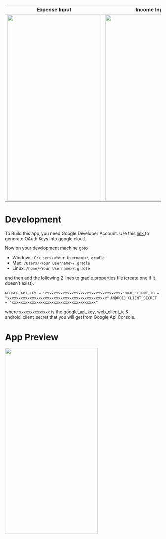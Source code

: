 Expense Input         |Income Input
:----------------------------------:|:----------------------------------:
<img width=300 height=600 src="https://media3.giphy.com/media/hxbN1u73aVHINK9zRq/giphy.gif"/> | <img width=300 height=600 src="https://media3.giphy.com/media/9VnRSBLTAj4H4fexMH/giphy.gif"/>

# Development
To Build this app, you need Google Developer Account.
Use this <a href="https://developers.google.com/identity/sign-in/android/start-integrating"> link </a> to generate OAuth Keys into google cloud.


Now on your development machine goto

- Windows: `C:\Users\<Your Username>\.gradle`
- Mac: `/Users/<Your Username>/.gradle`
- Linux: `/home/<Your Username>/.gradle`

and then add the following 2 lines to gradle.properties file (create one if it doesn’t exist).

`GOOGLE_API_KEY = "xxxxxxxxxxxxxxxxxxxxxxxxxxxxxxxxxxx"`
`WEB_CLIENT_ID = "xxxxxxxxxxxxxxxxxxxxxxxxxxxxxxxxxxxxxxxxxxxxx"`
`ANDROID_CLIENT_SECRET = "xxxxxxxxxxxxxxxxxxxxxxxxxxxxxxxxxxxxxx"`

where `xxxxxxxxxxxxxx` is the google_api_key, web_client_id & android_client_secret that you will get from Google Api Console.

# App Preview

<img width=300 height=600 src="https://i.imgur.com/yOucDDl.png"/>
